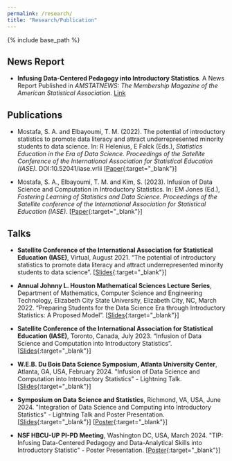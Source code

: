```yaml
---
permalink: /research/
title: "Research/Publication"
---
```

  
{% include base_path %}

## News Report

+ **Infusing Data-Centered Pedagogy into Introductory Statistics**. A News Report Published in *AMSTATNEWS: The Membership Magazine of the American Statistical Association.* [Link](https://magazine.amstat.org/blog/2024/07/01/nsfawardees724/)

## Publications

+ Mostafa, S. A. and Elbayoumi, T. M. (2022). The potential of introductory statistics to promote data literacy and attract underrepresented minority students to data science. In: R Helenius, E Falck (Eds.), *Statistics Education in the Era of Data Science. Proceedings of the Satellite Conference of the International Association for Statistical Education (IASE).* DOI:10.52041/iase.vrlii [[Paper](https://github.com/IntroToStatNCAT/IntroToStatNCAT.github.io/blob/f64f2b21c2cc926b9fe2e487dfdb34e7e2d66a42/files/Publications/IASE2021-SatelliteProceedingsPaper.pdf){:target="_blank"}]

+ Mostafa, S. A., Elbayoumi, T. M. and Kim, S. (2023). Infusion of Data Science and Computation in Introductory Statistics. In: EM Jones (Ed.), *Fostering Learning of Statistics and Data Science. Proceedings of the Satellite conference of the International Association for Statistical Education (IASE).*  [[Paper](https://github.com/IntroToStatNCAT/IntroToStatNCAT.github.io/blob/9371da5131a637476400fa5ced094793492d875c/files/Publications/IASE2023-SatelliteProceedingsPaper.pdf){:target="_blank"}]

## Talks

+ **Satellite Conference of the International Association for Statistical Education (IASE)**, Virtual, August 2021. “The potential of introductory statistics to promote data literacy and attract underrepresented minority students to data science”. [[Slides](https://github.com/IntroToStatNCAT/IntroToStatNCAT.github.io/blob/f64f2b21c2cc926b9fe2e487dfdb34e7e2d66a42/files/Publications/IASES2021-SatelliteTalk.pdf){:target="_blank"}]

+ **Annual Johnny L. Houston Mathematical Sciences Lecture Series**, Department of Mathematics, Computer Science and Engineering Technology, Elizabeth City State University, Elizabeth City, NC, March 2022. “Preparing Students for the Data Science Era through Introductory Statistics: A Proposed Model”. [[Slides](https://github.com/IntroToStatNCAT/IntroToStatNCAT.github.io/blob/main/files/Publications/ECSU-SP22-Talk.pdf){:target="_blank"}]

+ **Satellite Conference of the International Association for Statistical Education (IASE)**, Toronto, Canada, July 2023. “Infusion of Data Science and Computation into Introductory Statistics”. [[Slides](https://github.com/IntroToStatNCAT/IntroToStatNCAT.github.io/blob/f64f2b21c2cc926b9fe2e487dfdb34e7e2d66a42/files/Publications/IASES2023-SatelliteTalk.pdf){:target="_blank"}]

+ **W.E.B. Du Bois Data Science Symposium, Atlanta University Center**, Atlanta, GA, USA, February 2024. "Infusion of Data Science and Computation into Introductory Statistics" - Lightning Talk. [[Slides](https://github.com/IntroToStatNCAT/IntroToStatNCAT.github.io/blob/9371da5131a637476400fa5ced094793492d875c/files/Publications/DuBois-DS-Symposium-LightningTalk.pdf){:target="_blank"}]

+ **Symposium on Data Science and Statistics**, Richmond, VA, USA, June 2024. "Integration of Data Science and Computing into Introductory Statistics" - Lightning Talk and Poster Presentation. [[Slides](https://github.com/IntroToStatNCAT/IntroToStatNCAT.github.io/blob/9371da5131a637476400fa5ced094793492d875c/files/Publications/SDSS_CS026_Slides.pdf){:target="_blank"}] [[Poster](https://github.com/IntroToStatNCAT/IntroToStatNCAT.github.io/blob/9371da5131a637476400fa5ced094793492d875c/files/Publications/SDSS_PS006_Poster.pdf){:target="_blank"}]

+ **NSF HBCU-UP PI-PD Meeting**, Washington DC, USA, March 2024. "TIP: Infusing Data-Centered Pedagogy and Data-Analytical Skills into Introductory Statistic" - Poster Presentation. [[Poster](https://github.com/IntroToStatNCAT/IntroToStatNCAT.github.io/blob/9371da5131a637476400fa5ced094793492d875c/files/Publications/2024HBCU-UP-PI-PD-Meeting-Poster.pdf){:target="_blank"}]


